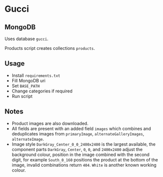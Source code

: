 # Gucci

## MongoDB

Uses database `gucci`.

Products script creates collections `products`.

## Usage

- Install `requirements.txt`
- Fill MongoDB uri
- Set `BASE_PATH`
- Change categories if required
- Run script

## Notes

- Product images are also downloaded.
- All fields are present with an added field `images` which combines and deduplicates images from `primaryImage`, `alternateGalleryImages`, `alternateImage`.
- Image style `DarkGray_Center_0_0_2400x2400` is the largest available, the component parts `DarkGray`, `Center`, `0`, `0`, and `2400x2400` adjust the background colour, position in the image combined with the second digit, for example `South_0_160` positions the product at the bottom of the image, invalid combinations return `404`. `White` is another known working colour.
